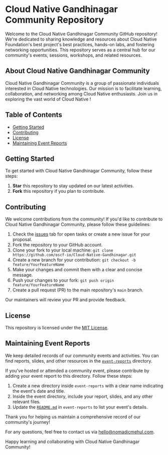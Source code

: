 # Cloud Native Gandhinagar Community Repository

Welcome to the Cloud Native Gandhinagar Community GitHub repository! We're dedicated to sharing knowledge and resources about Cloud Native Foundation's best project's best practices, hands-on labs, and fostering networking opportunities. This repository serves as a central hub for our community's events, sessions, workshops, and related resources.

## About Cloud Native Gandhinagar Community

Cloud Native Gandhinagar Community is a group of passionate individuals interested in Cloud Native technologies. Our mission is to facilitate learning, collaboration, and networking among Cloud Native enthusiasts. Join us in exploring the vast world of Cloud Native !

## Table of Contents

- [Getting Started](#getting-started)
- [Contributing](#contributing)
- [License](#license)
- [Maintaining Event Reports](#maintaining-event-reports)

## Getting Started

To get started with Cloud Native Gandhinagar Community, follow these steps:

1. **Star** this repository to stay updated on our latest activities.
2. **Fork** this repository if you plan to contribute.

## Contributing

We welcome contributions from the community! If you'd like to contribute to Cloud Native Gandhinagar Community, please follow these guidelines:

1. Check the [issues](https://github.com/oscf-io/Cloud-Native-Gandhinagar/issues) tab for open tasks or create a new issue for your proposal.
2. Fork the repository to your GitHub account.
3. Clone your fork to your local machine: `git clone https://github.com/oscf-io/Cloud-Native-Gandhinagar.git`
4. Create a new branch for your contribution: `git checkout -b feature/YourFeatureName`
5. Make your changes and commit them with a clear and concise message.
6. Push your changes to your fork: `git push origin feature/YourFeatureName`
7. Create a pull request (PR) to the main repository's `main` branch.

Our maintainers will review your PR and provide feedback.

## License

This repository is licensed under the [MIT License](LICENSE).

## Maintaining Event Reports

We keep detailed records of our community events and activities. You can find reports, slides, and other resources in the [`event-reports`](event-reports) directory.

If you've hosted or attended a community event, please contribute by adding your event report to this directory. Follow these steps:

1. Create a new directory inside `event-reports` with a clear name indicating the event's date and title.
2. Inside the event directory, include your report, slides, and any other relevant files.
3. Update the [`README.md`](event-reports/README.md) in `event-reports` to list your event's details.

Thank you for helping us maintain a comprehensive record of our community's journey!

For any questions, feel free to contact us via [hello@nomadicmehul.com](mailto:hello@nomadicmehul.com).

Happy learning and collaborating with Cloud Native Gandhinagar Community!
